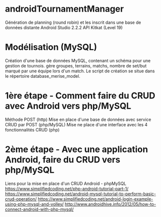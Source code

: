# androidTournamentManager
Génération de planning (round robin) et les inscrit dans une base de données distante
Android Studio 2.2.2
API Kitkat (Level 19)

Modélisation (MySQL)
====================
Création d'une base de données MySQL, contenant un schéma pour une gestion de tournois.
gère groupes, terrains, matchs, nombre de set/but marqué par une équipe lors d'un match.
Le script de création se situe dans le répertoire database_merise_model.



1ère étape - Comment faire du CRUD avec Android vers php/MySQL
==============================================================
Méthode POST (http)
Mise en place d'une base de données avec service CRUD par POST (php/MySQL)
Mise ne place d'une interface avec les 4 fonctionnalités CRUD (php)


2ème étape - Avec une application Android, faire du CRUD  vers php/MySQL
========================================================================



Liens pour la mise en place d'un CRUD Android - phpMySQL
https://www.simplifiedcoding.net/php-android-tutorial-part-1/
https://www.simplifiedcoding.net/android-mysql-tutorial-to-perform-basic-crud-operation/
https://www.simplifiedcoding.net/android-login-example-using-php-mysql-and-volley/
http://www.androidhive.info/2012/05/how-to-connect-android-with-php-mysql/

